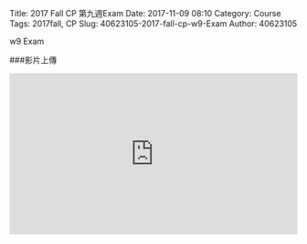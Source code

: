 Title: 2017 Fall CP 第九週Exam
Date: 2017-11-09 08:10
Category: Course
Tags: 2017fall, CP
Slug: 40623105-2017-fall-cp-w9-Exam
Author: 40623105

w9 Exam

<!-- PELICAN_END_SUMMARY -->


###影片上傳
<div style="position:relative;height:0;padding-bottom:56.21%"><iframe src="https://www.youtube.com/embed/uCvs76Nh1Rg?ecver=2" style="position:absolute;width:100%;height:100%;left:0" width="641" height="360" frameborder="0" gesture="media" allowfullscreen></iframe></div>


